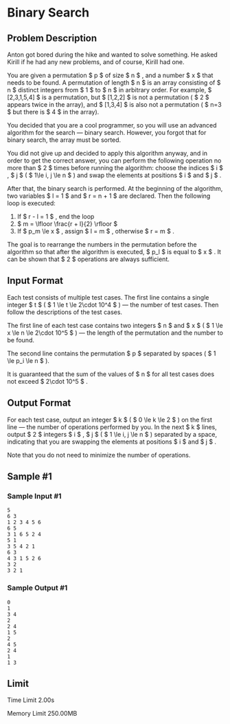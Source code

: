 # Binary Search

## Problem Description

Anton got bored during the hike and wanted to solve something. He asked Kirill if he had any new problems, and of course, Kirill had one.

You are given a permutation $ p $ of size $ n $ , and a number $ x $ that needs to be found. A permutation of length $ n $ is an array consisting of $ n $ distinct integers from $ 1 $ to $ n $ in arbitrary order. For example, $ [2,3,1,5,4] $ is a permutation, but $ [1,2,2] $ is not a permutation ( $ 2 $ appears twice in the array), and $ [1,3,4] $ is also not a permutation ( $ n=3 $ but there is $ 4 $ in the array).

You decided that you are a cool programmer, so you will use an advanced algorithm for the search — binary search. However, you forgot that for binary search, the array must be sorted.

You did not give up and decided to apply this algorithm anyway, and in order to get the correct answer, you can perform the following operation no more than $ 2 $ times before running the algorithm: choose the indices $ i $ , $ j $ ( $ 1\le i, j \le n $ ) and swap the elements at positions $ i $ and $ j $ .

After that, the binary search is performed. At the beginning of the algorithm, two variables $ l = 1 $ and $ r = n + 1 $ are declared. Then the following loop is executed:

1. If $ r - l = 1 $ , end the loop
2. $ m = \lfloor \frac{r + l}{2} \rfloor $
3. If $ p_m \le x $ , assign $ l = m $ , otherwise $ r = m $ .

The goal is to rearrange the numbers in the permutation before the algorithm so that after the algorithm is executed, $ p_l $ is equal to $ x $ . It can be shown that $ 2 $ operations are always sufficient.

## Input Format

Each test consists of multiple test cases. The first line contains a single integer $ t $ ( $ 1 \le t \le 2\cdot 10^4 $ ) — the number of test cases. Then follow the descriptions of the test cases.

The first line of each test case contains two integers $ n $ and $ x $ ( $ 1 \le x \le n \le 2\cdot 10^5 $ ) — the length of the permutation and the number to be found.

The second line contains the permutation $ p $ separated by spaces ( $ 1 \le p_i \le n $ ).

It is guaranteed that the sum of the values of $ n $ for all test cases does not exceed $ 2\cdot 10^5 $ .

## Output Format

For each test case, output an integer $ k $ ( $ 0 \le k \le 2 $ ) on the first line — the number of operations performed by you. In the next $ k $ lines, output $ 2 $ integers $ i $ , $ j $ ( $ 1 \le i, j \le n $ ) separated by a space, indicating that you are swapping the elements at positions $ i $ and $ j $ .

Note that you do not need to minimize the number of operations.

## Sample #1

### Sample Input #1

```
5
6 3
1 2 3 4 5 6
6 5
3 1 6 5 2 4
5 1
3 5 4 2 1
6 3
4 3 1 5 2 6
3 2
3 2 1
```

### Sample Output #1

```
0
1
3 4
2
2 4
1 5
2
4 5
2 4
1
1 3
```

## Limit



Time Limit
2.00s

Memory Limit
250.00MB